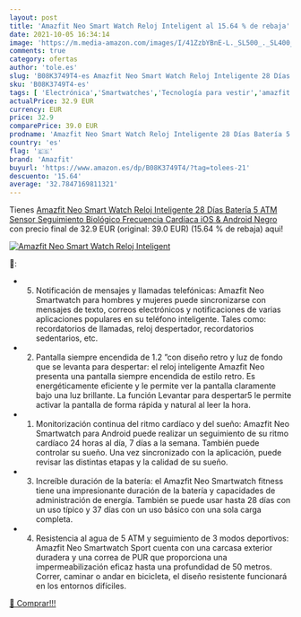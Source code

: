 ```yaml
---
layout: post
title: 'Amazfit Neo Smart Watch Reloj Inteligent al 15.64 % de rebaja'
date: 2021-10-05 16:34:14
image: 'https://m.media-amazon.com/images/I/41ZzbYBnE-L._SL500_._SL400_.jpg'
comments: true
category: ofertas
author: 'tole.es'
slug: 'B08K3749T4-es Amazfit Neo Smart Watch Reloj Inteligente 28 Días Batería...'
sku: 'B08K3749T4-es'
tags: [ 'Electrónica','Smartwatches','Tecnología para vestir','amazfit','android', ]
actualPrice: 32.9 EUR
currency: EUR
price: 32.9
comparePrice: 39.0 EUR
prodname: 'Amazfit Neo Smart Watch Reloj Inteligente 28 Días Batería 5 ATM Sensor Seguimiento Biológico Frecuencia Cardíaca iOS & Android  Negro '
country: 'es'
flag: '🇪🇸'
brand: 'Amazfit'
buyurl: 'https://www.amazon.es/dp/B08K3749T4/?tag=tolees-21'
descuento: '15.64'
average: '32.7847169811321'
---
```


Tienes [Amazfit Neo Smart Watch Reloj Inteligente 28 Días Batería 5 ATM Sensor Seguimiento Biológico Frecuencia Cardíaca iOS & Android  Negro ](https://www.amazon.es/dp/B08K3749T4/?tag=tolees-21) con precio final de  32.9 EUR (original: 39.0 EUR) (15.64 %  de rebaja) aqui!

[![Amazfit Neo Smart Watch Reloj Inteligent](https://m.media-amazon.com/images/I/41ZzbYBnE-L._SL500_._SL400_.jpg)](https://www.amazon.es/dp/B08K3749T4/?tag=tolees-21)

🔎:

- 5. Notificación de mensajes y llamadas telefónicas: Amazfit Neo Smartwatch para hombres y mujeres puede sincronizarse con mensajes de texto, correos electrónicos y notificaciones de varias aplicaciones populares en su teléfono inteligente. Tales como: recordatorios de llamadas, reloj despertador, recordatorios sedentarios, etc.
- 2. Pantalla siempre encendida de 1.2 ”con diseño retro y luz de fondo que se levanta para despertar: el reloj inteligente Amazfit Neo presenta una pantalla siempre encendida de estilo retro. Es energéticamente eficiente y le permite ver la pantalla claramente bajo una luz brillante. La función Levantar para despertar5 le permite activar la pantalla de forma rápida y natural al leer la hora.
- 1. Monitorización continua del ritmo cardíaco y del sueño: Amazfit Neo Smartwatch para Android puede realizar un seguimiento de su ritmo cardíaco 24 horas al día, 7 días a la semana. También puede controlar su sueño. Una vez sincronizado con la aplicación, puede revisar las distintas etapas y la calidad de su sueño.
- 3. Increíble duración de la batería: el Amazfit Neo Smartwatch fitness tiene una impresionante duración de la batería y capacidades de administración de energía. También se puede usar hasta 28 días con un uso típico y 37 días con un uso básico con una sola carga completa.
- 4. Resistencia al agua de 5 ATM y seguimiento de 3 modos deportivos: Amazfit Neo Smartwatch Sport cuenta con una carcasa exterior duradera y una correa de PUR que proporciona una impermeabilización eficaz hasta una profundidad de 50 metros. Correr, caminar o andar en bicicleta, el diseño resistente funcionará en los entornos difíciles.

[🛒 Comprar!!!](https://www.amazon.es/dp/B08K3749T4/?tag=tolees-21)
